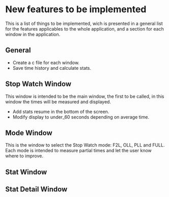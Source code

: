 # New features to be implemented

This is a list of things to be implemented, wich is presented in a general list for the features applicables to the whole application, and a section for each window in the application.

## General

* Create a c file for each window.
* Save time history and calculate stats.

## Stop Watch Window

This window is intended to be the main window, the first to be called, in this window the times will be measured and displayed.

* Add stats resume in the bottom of the screen.
* Modify display to under_60 seconds depending on average time.

## Mode Window

This is the window to select the Stop Watch mode: F2L, OLL, PLL and FULL. Each mode is intended to measure partial times and let the user know where to improve.

## Stat Window

## Stat Detail Window
